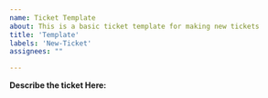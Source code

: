 ```yaml
---
name: Ticket Template
about: This is a basic ticket template for making new tickets
title: 'Template'
labels: 'New-Ticket'
assignees: ""

---
```


**Describe the ticket Here:**
